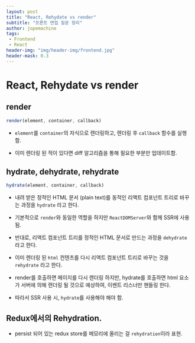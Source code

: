```yaml
---
layout: post
title: "React, Rehydate vs render"
subtitle: "프론트 면접 질문 정리"
author: jopemachine
tags: 
 - Frontend
 - React
header-img: "img/header-img/frontend.jpg"
header-mask: 0.3
---
```


# React, Rehydate vs render

## render

```js
render(element, container, callback)
```

- `element`를 `container`의 자식으로 렌더링하고, 렌더링 후 `callback` 함수를 실행함.

- 이미 렌더링 된 적이 있다면 diff 알고리즘을 통해 필요한 부분만 업데이트함.

## hydrate, dehydrate, rehydrate

```js
hydrate(element, container, callback)
```

- 내려 받은 정적인 HTML 문서 (plain text)를 동적인 리액트 컴포넌트 트리로 바꾸는 과정을 `hydrate` 라고 한다.

- 기본적으로 `render`와 동일한 역할을 하지만 `ReactDOMServer`와 함께 SSR에 사용됨.

- 반대로, 리액트 컴포넌트 트리를 정적인 HTML 문서로 만드는 과정을 `dehydrate` 라고 한다.

- 이미 렌더링 된 `html` 컨텐츠를 다시 리액트 컴포넌트 트리로 바꾸는 것을 `rehydrate` 라고 한다.

- render를 호출하면 페이지를 다시 렌더링 하지만, hydrate를 호출하면 html 요소가 서버에 의해 렌더링 될 것으로 예상하여, 이벤트 리스너만 핸들링 한다.

- 따라서 SSR 사용 시, `hydrate`를 사용해야 해야 함.

## Redux에서의 Rehydration.

- persist 되어 있는 redux store를 메모리에 올리는 걸 `rehydration`이라 표현.